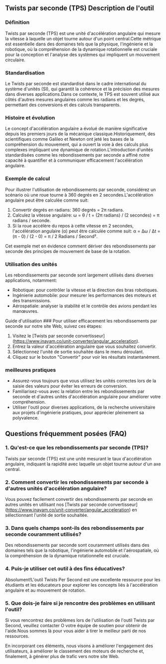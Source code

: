 ## Twists par seconde (TPS) Description de l'outil

### Définition
Twists par seconde (TPS) est une unité d'accélération angulaire qui mesure la vitesse à laquelle un objet tourne autour d'un point central.Cette métrique est essentielle dans des domaines tels que la physique, l'ingénierie et la robotique, où la compréhension de la dynamique rotationnelle est cruciale pour la conception et l'analyse des systèmes qui impliquent un mouvement circulaire.

### Standardisation
Le Twists par seconde est standardisé dans le cadre international du système d'unités (SI), qui garantit la cohérence et la précision des mesures dans diverses applications.Dans ce contexte, le TPS est souvent utilisé aux côtés d'autres mesures angulaires comme les radians et les degrés, permettant des conversions et des calculs transparents.

### Histoire et évolution
Le concept d'accélération angulaire a évolué de manière significative depuis les premiers jours de la mécanique classique.Historiquement, des scientifiques comme Galileo et Newton ont jeté les bases de la compréhension du mouvement, qui a ouvert la voie à des calculs plus complexes impliquant une dynamique de rotation.L'introduction d'unités standardisées comme les rebondissements par seconde a affiné notre capacité à quantifier et à communiquer efficacement l'accélération angulaire.

### Exemple de calcul
Pour illustrer l'utilisation de rebondissements par seconde, considérez un scénario où une roue tourne à 360 degrés en 2 secondes.L'accélération angulaire peut être calculée comme suit:

1. Convertir degrés en radians: 360 degrés = 2π radians.
2. Calculez la vitesse angulaire: ω = θ / t = (2π radians) / (2 secondes) = π radians / seconde.
3. Si la roue accélère du repos à cette vitesse en 2 secondes, l'accélération angulaire (α) peut être calculée comme suit:
α = Δω / Δt = (π - 0) / (2 - 0) = π / 2 Radians / Second².

Cet exemple met en évidence comment dériver des rebondissements par seconde des principes de mouvement de base de la rotation.

### Utilisation des unités
Les rebondissements par seconde sont largement utilisés dans diverses applications, notamment:
- Robotique: pour contrôler la vitesse et la direction des bras robotiques.
- Ingénierie automobile: pour mesurer les performances des moteurs et des transmissions.
- Aérospatiale: analyser la stabilité et le contrôle des avions pendant les manœuvres.

Guide d'utilisation ###
Pour utiliser efficacement les rebondissements par seconde sur notre site Web, suivez ces étapes:
1. Visitez le [Twists par seconde convertisseur] (https://www.inayam.co/unit-converter/angular_acceleration).
2. Entrez la valeur d'accélération angulaire que vous souhaitez convertir.
3. Sélectionnez l'unité de sortie souhaitée dans le menu déroulant.
4. Cliquez sur le bouton "Convertir" pour voir les résultats instantanément.

### meilleures pratiques
- Assurez-vous toujours que vous utilisez les unités correctes lors de la saisie des valeurs pour éviter les erreurs de conversion.
- Familiarisez-vous avec la relation entre les rebondissements par seconde et d'autres unités d'accélération angulaire pour améliorer votre compréhension.
- Utiliser l'outil pour diverses applications, de la recherche universitaire aux projets d'ingénierie pratiques, pour apprécier pleinement sa polyvalence.

## Questions fréquemment posées (FAQ)

### 1. Qu'est-ce que les rebondissements par seconde (TPS)?
Twists par seconde (TPS) est une unité mesurant le taux d'accélération angulaire, indiquant la rapidité avec laquelle un objet tourne autour d'un axe central.

### 2. Comment convertir les rebondissements par seconde à d'autres unités d'accélération angulaire?
Vous pouvez facilement convertir des rebondissements par seconde en autres unités en utilisant nos [Twists par seconde convertisseur] (https://www.inayam.co/unit-converter/angular_acceleration) en sélectionnant l'unité de sortie souhaitée.

### 3. Dans quels champs sont-ils des rebondissements par seconde couramment utilisés?
Des rebondissements par seconde sont couramment utilisés dans des domaines tels que la robotique, l'ingénierie automobile et l'aérospatiale, où la compréhension de la dynamique rotationnelle est cruciale.

### 4. Puis-je utiliser cet outil à des fins éducatives?
Absolument!L'outil Twists Per Second est une excellente ressource pour les étudiants et les éducateurs pour explorer les concepts liés à l'accélération angulaire et au mouvement de rotation.

### 5. Que dois-je faire si je rencontre des problèmes en utilisant l'outil?
Si vous rencontrez des problèmes lors de l'utilisation de l'outil Twists par Second, veuillez contacter O votre équipe de soutien pour obtenir de l'aide.Nous sommes là pour vous aider à tirer le meilleur parti de nos ressources.

En incorporant ces éléments, nous visons à améliorer l'engagement des utilisateurs, à améliorer le classement des moteurs de recherche et, finalement, à générer plus de trafic vers notre site Web.